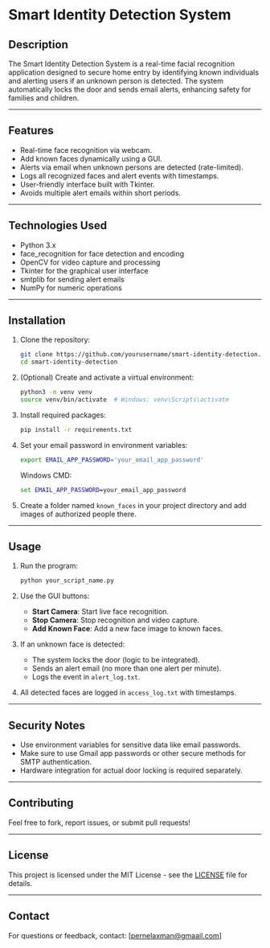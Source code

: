 # Smart Identity Detection System

## Description
The Smart Identity Detection System is a real-time facial recognition application designed to secure home entry by identifying known individuals and alerting users if an unknown person is detected. The system automatically locks the door and sends email alerts, enhancing safety for families and children.

---

## Features
- Real-time face recognition via webcam.
- Add known faces dynamically using a GUI.
- Alerts via email when unknown persons are detected (rate-limited).
- Logs all recognized faces and alert events with timestamps.
- User-friendly interface built with Tkinter.
- Avoids multiple alert emails within short periods.

---

## Technologies Used
- Python 3.x
- face_recognition for face detection and encoding
- OpenCV for video capture and processing
- Tkinter for the graphical user interface
- smtplib for sending alert emails
- NumPy for numeric operations

---

## Installation

1. Clone the repository:
   ```bash
   git clone https://github.com/yourusername/smart-identity-detection.git
   cd smart-identity-detection
   ```

2. (Optional) Create and activate a virtual environment:
   ```bash
   python3 -m venv venv
   source venv/bin/activate  # Windows: venv\Scripts\activate
   ```

3. Install required packages:
   ```bash
   pip install -r requirements.txt
   ```

4. Set your email password in environment variables:
   ```bash
   export EMAIL_APP_PASSWORD='your_email_app_password'
   ```
   Windows CMD:
   ```cmd
   set EMAIL_APP_PASSWORD=your_email_app_password
   ```

5. Create a folder named `known_faces` in your project directory and add images of authorized people there.

---

## Usage

1. Run the program:
   ```bash
   python your_script_name.py
   ```

2. Use the GUI buttons:
   - **Start Camera**: Start live face recognition.
   - **Stop Camera**: Stop recognition and video capture.
   - **Add Known Face**: Add a new face image to known faces.

3. If an unknown face is detected:
   - The system locks the door (logic to be integrated).
   - Sends an alert email (no more than one alert per minute).
   - Logs the event in `alert_log.txt`.

4. All detected faces are logged in `access_log.txt` with timestamps.

---

## Security Notes
- Use environment variables for sensitive data like email passwords.
- Make sure to use Gmail app passwords or other secure methods for SMTP authentication.
- Hardware integration for actual door locking is required separately.

---

## Contributing
Feel free to fork, report issues, or submit pull requests!

---

## License
This project is licensed under the MIT License - see the [LICENSE](LICENSE) file for details.

---

## Contact
For questions or feedback, contact: [pernelaxman@gmaail.com]

